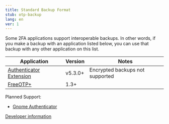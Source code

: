```yaml
---
title: Standard Backup Format
stub: otp-backup
lang: en
ver: 1
---
```


Some 2FA applications support interoperable backups. In other words, if you make a backup with an application listed below, you can use that backup with any other application on this list.

| Application                                            | Version | Notes                           |
| ------------------------------------------------------ | ------- | ------------------------------- |
| [Authenticator Extension](https://authenticator.cc)    | v5.3.0+ | Encrypted backups not supported |
| [FreeOTP+](https://github.com/helloworld1/FreeOTPPlus) | 1.3+    |                                 | {: .table .table-striped} 

Planned Support:

- [Gnome Authenticator](https://gitlab.gnome.org/World/Authenticator)

[Developer information](otp-backup-developer)